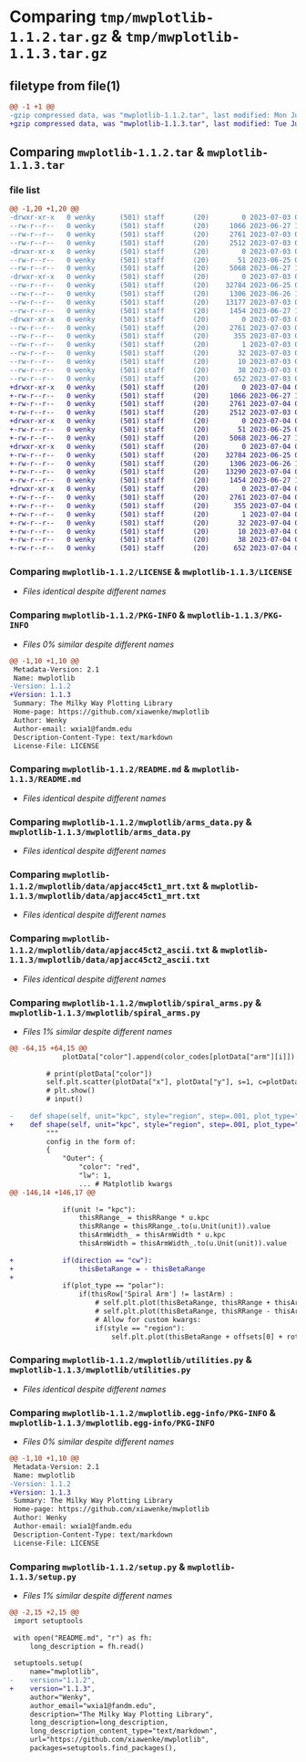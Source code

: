 # Comparing `tmp/mwplotlib-1.1.2.tar.gz` & `tmp/mwplotlib-1.1.3.tar.gz`

## filetype from file(1)

```diff
@@ -1 +1 @@
-gzip compressed data, was "mwplotlib-1.1.2.tar", last modified: Mon Jul  3 05:58:45 2023, max compression
+gzip compressed data, was "mwplotlib-1.1.3.tar", last modified: Tue Jul  4 02:20:50 2023, max compression
```

## Comparing `mwplotlib-1.1.2.tar` & `mwplotlib-1.1.3.tar`

### file list

```diff
@@ -1,20 +1,20 @@
-drwxr-xr-x   0 wenky      (501) staff       (20)        0 2023-07-03 05:58:45.443202 mwplotlib-1.1.2/
--rw-r--r--   0 wenky      (501) staff       (20)     1066 2023-06-27 18:04:42.000000 mwplotlib-1.1.2/LICENSE
--rw-r--r--   0 wenky      (501) staff       (20)     2761 2023-07-03 05:58:45.443015 mwplotlib-1.1.2/PKG-INFO
--rw-r--r--   0 wenky      (501) staff       (20)     2512 2023-07-03 04:22:21.000000 mwplotlib-1.1.2/README.md
-drwxr-xr-x   0 wenky      (501) staff       (20)        0 2023-07-03 05:58:45.440641 mwplotlib-1.1.2/mwplotlib/
--rw-r--r--   0 wenky      (501) staff       (20)       51 2023-06-25 07:35:02.000000 mwplotlib-1.1.2/mwplotlib/__init__.py
--rw-r--r--   0 wenky      (501) staff       (20)     5068 2023-06-27 18:08:59.000000 mwplotlib-1.1.2/mwplotlib/arms_data.py
-drwxr-xr-x   0 wenky      (501) staff       (20)        0 2023-07-03 05:58:45.442638 mwplotlib-1.1.2/mwplotlib/data/
--rw-r--r--   0 wenky      (501) staff       (20)    32784 2023-06-25 04:47:07.000000 mwplotlib-1.1.2/mwplotlib/data/apjacc45ct1_mrt.txt
--rw-r--r--   0 wenky      (501) staff       (20)     1306 2023-06-26 11:18:19.000000 mwplotlib-1.1.2/mwplotlib/data/apjacc45ct2_ascii.txt
--rw-r--r--   0 wenky      (501) staff       (20)    13177 2023-07-03 05:51:20.000000 mwplotlib-1.1.2/mwplotlib/spiral_arms.py
--rw-r--r--   0 wenky      (501) staff       (20)     1454 2023-06-27 16:45:14.000000 mwplotlib-1.1.2/mwplotlib/utilities.py
-drwxr-xr-x   0 wenky      (501) staff       (20)        0 2023-07-03 05:58:45.441701 mwplotlib-1.1.2/mwplotlib.egg-info/
--rw-r--r--   0 wenky      (501) staff       (20)     2761 2023-07-03 05:58:45.000000 mwplotlib-1.1.2/mwplotlib.egg-info/PKG-INFO
--rw-r--r--   0 wenky      (501) staff       (20)      355 2023-07-03 05:58:45.000000 mwplotlib-1.1.2/mwplotlib.egg-info/SOURCES.txt
--rw-r--r--   0 wenky      (501) staff       (20)        1 2023-07-03 05:58:45.000000 mwplotlib-1.1.2/mwplotlib.egg-info/dependency_links.txt
--rw-r--r--   0 wenky      (501) staff       (20)       32 2023-07-03 05:58:45.000000 mwplotlib-1.1.2/mwplotlib.egg-info/requires.txt
--rw-r--r--   0 wenky      (501) staff       (20)       10 2023-07-03 05:58:45.000000 mwplotlib-1.1.2/mwplotlib.egg-info/top_level.txt
--rw-r--r--   0 wenky      (501) staff       (20)       38 2023-07-03 05:58:45.443264 mwplotlib-1.1.2/setup.cfg
--rw-r--r--   0 wenky      (501) staff       (20)      652 2023-07-03 05:58:11.000000 mwplotlib-1.1.2/setup.py
+drwxr-xr-x   0 wenky      (501) staff       (20)        0 2023-07-04 02:20:50.011350 mwplotlib-1.1.3/
+-rw-r--r--   0 wenky      (501) staff       (20)     1066 2023-06-27 18:04:42.000000 mwplotlib-1.1.3/LICENSE
+-rw-r--r--   0 wenky      (501) staff       (20)     2761 2023-07-04 02:20:50.011197 mwplotlib-1.1.3/PKG-INFO
+-rw-r--r--   0 wenky      (501) staff       (20)     2512 2023-07-03 04:22:21.000000 mwplotlib-1.1.3/README.md
+drwxr-xr-x   0 wenky      (501) staff       (20)        0 2023-07-04 02:20:50.009483 mwplotlib-1.1.3/mwplotlib/
+-rw-r--r--   0 wenky      (501) staff       (20)       51 2023-06-25 07:35:02.000000 mwplotlib-1.1.3/mwplotlib/__init__.py
+-rw-r--r--   0 wenky      (501) staff       (20)     5068 2023-06-27 18:08:59.000000 mwplotlib-1.1.3/mwplotlib/arms_data.py
+drwxr-xr-x   0 wenky      (501) staff       (20)        0 2023-07-04 02:20:50.010858 mwplotlib-1.1.3/mwplotlib/data/
+-rw-r--r--   0 wenky      (501) staff       (20)    32784 2023-06-25 04:47:07.000000 mwplotlib-1.1.3/mwplotlib/data/apjacc45ct1_mrt.txt
+-rw-r--r--   0 wenky      (501) staff       (20)     1306 2023-06-26 11:18:19.000000 mwplotlib-1.1.3/mwplotlib/data/apjacc45ct2_ascii.txt
+-rw-r--r--   0 wenky      (501) staff       (20)    13290 2023-07-04 02:18:42.000000 mwplotlib-1.1.3/mwplotlib/spiral_arms.py
+-rw-r--r--   0 wenky      (501) staff       (20)     1454 2023-06-27 16:45:14.000000 mwplotlib-1.1.3/mwplotlib/utilities.py
+drwxr-xr-x   0 wenky      (501) staff       (20)        0 2023-07-04 02:20:50.010224 mwplotlib-1.1.3/mwplotlib.egg-info/
+-rw-r--r--   0 wenky      (501) staff       (20)     2761 2023-07-04 02:20:49.000000 mwplotlib-1.1.3/mwplotlib.egg-info/PKG-INFO
+-rw-r--r--   0 wenky      (501) staff       (20)      355 2023-07-04 02:20:49.000000 mwplotlib-1.1.3/mwplotlib.egg-info/SOURCES.txt
+-rw-r--r--   0 wenky      (501) staff       (20)        1 2023-07-04 02:20:49.000000 mwplotlib-1.1.3/mwplotlib.egg-info/dependency_links.txt
+-rw-r--r--   0 wenky      (501) staff       (20)       32 2023-07-04 02:20:49.000000 mwplotlib-1.1.3/mwplotlib.egg-info/requires.txt
+-rw-r--r--   0 wenky      (501) staff       (20)       10 2023-07-04 02:20:49.000000 mwplotlib-1.1.3/mwplotlib.egg-info/top_level.txt
+-rw-r--r--   0 wenky      (501) staff       (20)       38 2023-07-04 02:20:50.011400 mwplotlib-1.1.3/setup.cfg
+-rw-r--r--   0 wenky      (501) staff       (20)      652 2023-07-04 02:20:19.000000 mwplotlib-1.1.3/setup.py
```

### Comparing `mwplotlib-1.1.2/LICENSE` & `mwplotlib-1.1.3/LICENSE`

 * *Files identical despite different names*

### Comparing `mwplotlib-1.1.2/PKG-INFO` & `mwplotlib-1.1.3/PKG-INFO`

 * *Files 0% similar despite different names*

```diff
@@ -1,10 +1,10 @@
 Metadata-Version: 2.1
 Name: mwplotlib
-Version: 1.1.2
+Version: 1.1.3
 Summary: The Milky Way Plotting Library
 Home-page: https://github.com/xiawenke/mwplotlib
 Author: Wenky
 Author-email: wxia1@fandm.edu
 Description-Content-Type: text/markdown
 License-File: LICENSE
```

### Comparing `mwplotlib-1.1.2/README.md` & `mwplotlib-1.1.3/README.md`

 * *Files identical despite different names*

### Comparing `mwplotlib-1.1.2/mwplotlib/arms_data.py` & `mwplotlib-1.1.3/mwplotlib/arms_data.py`

 * *Files identical despite different names*

### Comparing `mwplotlib-1.1.2/mwplotlib/data/apjacc45ct1_mrt.txt` & `mwplotlib-1.1.3/mwplotlib/data/apjacc45ct1_mrt.txt`

 * *Files identical despite different names*

### Comparing `mwplotlib-1.1.2/mwplotlib/data/apjacc45ct2_ascii.txt` & `mwplotlib-1.1.3/mwplotlib/data/apjacc45ct2_ascii.txt`

 * *Files identical despite different names*

### Comparing `mwplotlib-1.1.2/mwplotlib/spiral_arms.py` & `mwplotlib-1.1.3/mwplotlib/spiral_arms.py`

 * *Files 1% similar despite different names*

```diff
@@ -64,15 +64,15 @@
             plotData["color"].append(color_codes[plotData["arm"][i]])
         
         # print(plotData["color"])
         self.plt.scatter(plotData["x"], plotData["y"], s=1, c=plotData["color"])
         # plt.show()
         # input()
 
-    def shape(self, unit="kpc", style="region", step=.001, plot_type="polar", config={}, legend=True, offsets=[0, 0], rotate=0, **kwargs):
+    def shape(self, unit="kpc", style="region", step=.001, plot_type="polar", config={}, legend=True, offsets=[0, 0], rotate=0, direction="ccw", **kwargs):
         """
         config in the form of:
         {
             "Outer": {
                 "color": "red", 
                 "lw": 1,
                 ... # Matplotlib kwargs
@@ -146,14 +146,17 @@
 
             if(unit != "kpc"):
                 thisRRange_ = thisRRange * u.kpc
                 thisRRange = thisRRange_.to(u.Unit(unit)).value
                 thisArmWidth_ = thisArmWidth * u.kpc
                 thisArmWidth = thisArmWidth_.to(u.Unit(unit)).value
             
+            if(direction == "cw"):
+                thisBetaRange = - thisBetaRange
+            
             if(plot_type == "polar"):
                 if(thisRow['Spiral Arm'] != lastArm) :
                     # self.plt.plot(thisBetaRange, thisRRange + thisArmWidth / 2, "--", label=thisRow['Spiral Arm'])
                     # self.plt.plot(thisBetaRange, thisRRange - thisArmWidth / 2, "--", label=thisRow['Spiral Arm'], color=self._get_last_color())
                     # Allow for custom kwargs:
                     if(style == "region"):
                         self.plt.plot(thisBetaRange + offsets[0] + rotate, thisRRange + offsets[1] + thisArmWidth / 2, "--", **thisKwargs)
```

### Comparing `mwplotlib-1.1.2/mwplotlib/utilities.py` & `mwplotlib-1.1.3/mwplotlib/utilities.py`

 * *Files identical despite different names*

### Comparing `mwplotlib-1.1.2/mwplotlib.egg-info/PKG-INFO` & `mwplotlib-1.1.3/mwplotlib.egg-info/PKG-INFO`

 * *Files 0% similar despite different names*

```diff
@@ -1,10 +1,10 @@
 Metadata-Version: 2.1
 Name: mwplotlib
-Version: 1.1.2
+Version: 1.1.3
 Summary: The Milky Way Plotting Library
 Home-page: https://github.com/xiawenke/mwplotlib
 Author: Wenky
 Author-email: wxia1@fandm.edu
 Description-Content-Type: text/markdown
 License-File: LICENSE
```

### Comparing `mwplotlib-1.1.2/setup.py` & `mwplotlib-1.1.3/setup.py`

 * *Files 1% similar despite different names*

```diff
@@ -2,15 +2,15 @@
 import setuptools
 
 with open("README.md", "r") as fh:
     long_description = fh.read()
 
 setuptools.setup(
     name="mwplotlib",
-    version="1.1.2",
+    version="1.1.3",
     author="Wenky",
     author_email="wxia1@fandm.edu",
     description="The Milky Way Plotting Library",
     long_description=long_description,
     long_description_content_type="text/markdown",
     url="https://github.com/xiawenke/mwplotlib",
     packages=setuptools.find_packages(),
```

